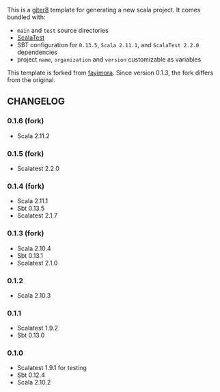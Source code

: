 This is a [giter8](https://github.com/n8han/giter8) template for generating a new scala project. It comes bundled with:

* `main` and `test` source directories
* [ScalaTest](http://www.scalatest.org/)
* SBT configuration for `0.13.5`, `Scala 2.11.1`, and `ScalaTest 2.2.0` dependencies
* project `name`, `organization` and `version` customizable as variables

This template is forked from [fayimora](https://github.com/fayimora/basic-scala-project.g8). Since version 0.1.3, the fork differs from the original.

## CHANGELOG

### 0.1.6 (fork)
* Scala 2.11.2

### 0.1.5 (fork)
* Scalatest 2.2.0

### 0.1.4 (fork)
* Scala 2.11.1
* Sbt 0.13.5
* Scalatest 2.1.7

### 0.1.3 (fork)
* Scala 2.10.4
* Sbt 0.13.1
* Scalatest 2.1.0

### 0.1.2
* Scala 2.10.3

### 0.1.1
* Scalatest 1.9.2
* Sbt 0.13.0

### 0.1.0
* Scalatest 1.9.1 for testing
* Sbt 0.12.4
* Scala 2.10.2

